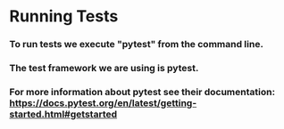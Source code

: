 # Running Tests
### To run tests we execute "pytest" from the command line.
### The test framework we are using is pytest.
### For more information about pytest see their documentation: https://docs.pytest.org/en/latest/getting-started.html#getstarted
